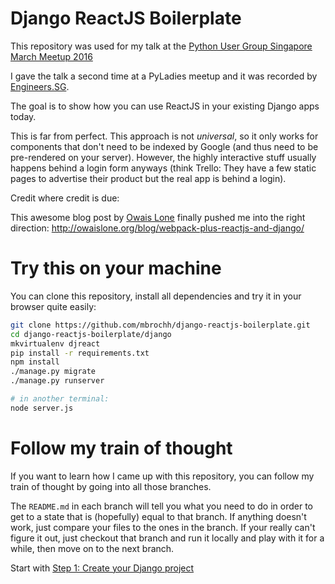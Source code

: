 # Django ReactJS Boilerplate

This repository was used for my talk at the
[Python User Group Singapore March Meetup 2016](http://www.meetup.com/Singapore-Python-User-Group/events/229113409/)

I gave the talk a second time at a PyLadies meetup and it was recorded by
[Engineers.SG](https://engineers.sg/presenter/mbrochh).

The goal is to show how you can use ReactJS in your existing Django apps
today.

This is far from perfect. This approach is not _universal_, so it only works for
components that don't need to be indexed by Google (and thus need to be
pre-rendered on your server). However, the highly interactive stuff usually
happens behind a login form anyways (think Trello: They have a few static pages
to advertise their product but the real app is behind a login).

Credit where credit is due:

This awesome blog post by [Owais Lone](http://owaislone.org) finally pushed me
into the right direction: http://owaislone.org/blog/webpack-plus-reactjs-and-django/

# Try this on your machine

You can clone this repository, install all dependencies and try it in your
browser quite easily:

```bash
git clone https://github.com/mbrochh/django-reactjs-boilerplate.git
cd django-reactjs-boilerplate/django
mkvirtualenv djreact
pip install -r requirements.txt
npm install
./manage.py migrate
./manage.py runserver

# in another terminal:
node server.js
```

# Follow my train of thought

If you want to learn how I came up with this repository, you can follow my
train of thought by going into all those branches.

The `README.md` in each branch will tell you what you need to do in order to get
to a state that is (hopefully) equal to that branch. If anything doesn't work,
just compare your files to the ones in the branch. If your really can't figure
it out, just checkout that branch and run it locally and play with it for a
while, then move on to the next branch.

Start with
[Step 1: Create your Django project](/tree/step1_create_project)
